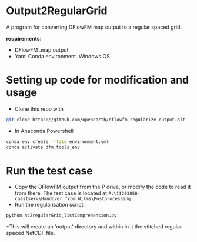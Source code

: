 # Output2RegularGrid
A program for converting DFlowFM map output to a regular spaced grid.


**requirements:**
* DFlowFM .map output
* Yaml Conda environment. Windows OS.

# Setting up code for modification and usage
* Clone this repo with 
```bash
git clone https://github.com/openearth/dflowfm_regularize_output.git
```
* In Anaconda Powershell
```bash
conda env create --file environment.yml
conda activate dfm_tools_env
```
# Run the test case
* Copy the DFlowFM output from the P drive, or modify the code to read it from there. The test case is located at ```P:\11203850-coastserv\Handover_from_Wilms\Postprocessing```
* Run the regularisation script:
```bash
python nc2regularGrid_listComprehension.py
```
*This will create an 'output' directory and within in it the stitched regular spaced NetCDF file.


